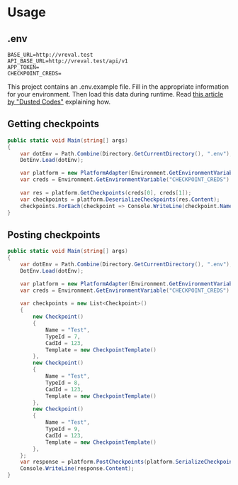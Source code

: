 ﻿# Usage

## .env

```text
BASE_URL=http://vreval.test
API_BASE_URL=http://vreval.test/api/v1
APP_TOKEN=
CHECKPOINT_CREDS=
```

This project contains an .env.example file. Fill in the appropriate information for your environment. Then load this data during runtime. Read [this article by "Dusted Codes"](https://dusted.codes/dotenv-in-dotnet) explaining how.

## Getting checkpoints
```c#
public static void Main(string[] args)
{
    var dotEnv = Path.Combine(Directory.GetCurrentDirectory(), ".env");
    DotEnv.Load(dotEnv);

    var platform = new PlatformAdapter(Environment.GetEnvironmentVariable("API_BASE_URL"));
    var creds = Environment.GetEnvironmentVariable("CHECKPOINT_CREDS").Split('.');
    
    var res = platform.GetCheckpoints(creds[0], creds[1]);
    var checkpoints = platform.DeserializeCheckpoints(res.Content);
    checkpoints.ForEach(checkpoint => Console.WriteLine(checkpoint.Name));
}
```

## Posting checkpoints
```c#
public static void Main(string[] args)
{
    var dotEnv = Path.Combine(Directory.GetCurrentDirectory(), ".env");
    DotEnv.Load(dotEnv);

    var platform = new PlatformAdapter(Environment.GetEnvironmentVariable("API_BASE_URL"));
    var creds = Environment.GetEnvironmentVariable("CHECKPOINT_CREDS").Split('.');
    
    var checkpoints = new List<Checkpoint>()
    {
        new Checkpoint()
        {
            Name = "Test",
            TypeId = 7,
            CadId = 123,
            Template = new CheckpointTemplate()
        },
        new Checkpoint()
        {
            Name = "Test",
            TypeId = 8,
            CadId = 123,
            Template = new CheckpointTemplate()
        },
        new Checkpoint()
        {
            Name = "Test",
            TypeId = 9,
            CadId = 123,
            Template = new CheckpointTemplate()
        },
    };
    var response = platform.PostCheckpoints(platform.SerializeCheckpoints(checkpoints), creds[0], creds[1]);
    Console.WriteLine(response.Content);
}
```
